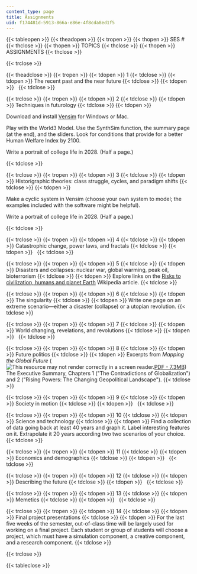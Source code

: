```yaml
---
content_type: page
title: Assignments
uid: f174481d-5913-866a-e86e-4f8cda8ed1f5
---
```


{{< tableopen >}}
{{< theadopen >}}
{{< tropen >}}
{{< thopen >}}
SES #
{{< thclose >}}
{{< thopen >}}
TOPICS
{{< thclose >}}
{{< thopen >}}
ASSIGNMENTS
{{< thclose >}}

{{< trclose >}}

{{< theadclose >}}
{{< tropen >}}
{{< tdopen >}}
1
{{< tdclose >}}
{{< tdopen >}}
The recent past and the near future
{{< tdclose >}}
{{< tdopen >}}
 
{{< tdclose >}}

{{< trclose >}}
{{< tropen >}}
{{< tdopen >}}
2
{{< tdclose >}}
{{< tdopen >}}
Techniques in futurology
{{< tdclose >}}
{{< tdopen >}}


Download and install [Vensim](http://vensim.com/) for Windows or Mac.

Play with the World3 Model. Use the SynthSim function, the summary page (at the end), and the sliders. Look for conditions that provide for a better Human Welfare Index by 2100.

Write a portrait of college life in 2028. (Half a page.)


{{< tdclose >}}

{{< trclose >}}
{{< tropen >}}
{{< tdopen >}}
3
{{< tdclose >}}
{{< tdopen >}}
Historigraphic theories: class struggle, cycles, and paradigm shifts
{{< tdclose >}}
{{< tdopen >}}


Make a cyclic system in Vensim (choose your own system to model; the examples included with the software might be helpful).

Write a portrait of college life in 2028. (Half a page.)


{{< tdclose >}}

{{< trclose >}}
{{< tropen >}}
{{< tdopen >}}
4
{{< tdclose >}}
{{< tdopen >}}
Catastrophic change, power laws, and fractals
{{< tdclose >}}
{{< tdopen >}}
 
{{< tdclose >}}

{{< trclose >}}
{{< tropen >}}
{{< tdopen >}}
5
{{< tdclose >}}
{{< tdopen >}}
Disasters and collapses: nuclear war, global warming, peak oil, bioterrorism
{{< tdclose >}}
{{< tdopen >}}
Explore links on the [Risks to civilization, humans and planet Earth](http://en.wikipedia.org/wiki/End_of_civilization) Wikipedia article.
{{< tdclose >}}

{{< trclose >}}
{{< tropen >}}
{{< tdopen >}}
6
{{< tdclose >}}
{{< tdopen >}}
The singularity
{{< tdclose >}}
{{< tdopen >}}
Write one page on an extreme scenario—either a disaster (collapse) or a utopian revolution.
{{< tdclose >}}

{{< trclose >}}
{{< tropen >}}
{{< tdopen >}}
7
{{< tdclose >}}
{{< tdopen >}}
World changing, revelations, and revolutions
{{< tdclose >}}
{{< tdopen >}}
 
{{< tdclose >}}

{{< trclose >}}
{{< tropen >}}
{{< tdopen >}}
8
{{< tdclose >}}
{{< tdopen >}}
Future politics
{{< tdclose >}}
{{< tdopen >}}
Excerpts from _Mapping the Global Future_ (![This resource may not render correctly in a screen reader.](/images/inacessible.gif)[PDF - 7.3MB](http://www.dni.gov/files/documents/Global%20Trends_Mapping%20the%20Global%20Future%202020%20Project.pdf)) The Executive Summary, Chapters 1 ("The Contradictions of Globalization") and 2 ("Rising Powers: The Changing Geopolitical Landscape").
{{< tdclose >}}

{{< trclose >}}
{{< tropen >}}
{{< tdopen >}}
9
{{< tdclose >}}
{{< tdopen >}}
Society in motion
{{< tdclose >}}
{{< tdopen >}}
 
{{< tdclose >}}

{{< trclose >}}
{{< tropen >}}
{{< tdopen >}}
10
{{< tdclose >}}
{{< tdopen >}}
Science and technology
{{< tdclose >}}
{{< tdopen >}}
Find a collection of data going back at least 40 years and graph it. Label interesting features on it. Extrapolate it 20 years according two two scenarios of your choice.
{{< tdclose >}}

{{< trclose >}}
{{< tropen >}}
{{< tdopen >}}
11
{{< tdclose >}}
{{< tdopen >}}
Economics and demographics
{{< tdclose >}}
{{< tdopen >}}
 
{{< tdclose >}}

{{< trclose >}}
{{< tropen >}}
{{< tdopen >}}
12
{{< tdclose >}}
{{< tdopen >}}
Describing the future
{{< tdclose >}}
{{< tdopen >}}
 
{{< tdclose >}}

{{< trclose >}}
{{< tropen >}}
{{< tdopen >}}
13
{{< tdclose >}}
{{< tdopen >}}
Memetics
{{< tdclose >}}
{{< tdopen >}}
 
{{< tdclose >}}

{{< trclose >}}
{{< tropen >}}
{{< tdopen >}}
14
{{< tdclose >}}
{{< tdopen >}}
Final project presentations
{{< tdclose >}}
{{< tdopen >}}
For the last five weeks of the semester, out-of-class time will be largely used for working on a final project. Each student or group of students will choose a project, which must have a simulation component, a creative component, and a research component.
{{< tdclose >}}

{{< trclose >}}

{{< tableclose >}}